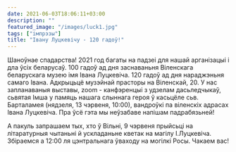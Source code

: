 ```yaml
---
date: 2021-06-03T18:06:11+03:00
description: ""
featured_image: "/images/luck1.jpg"
tags: ["імпрэзы"]
title: "Івану Луцкевічу - 120 гадоў!"
---
```


Шаноўнае спадарства! 2021 год багаты на падзеi для нашай арганiзацыi i дла ўсiх беларусаў. 100 гадоў ад дня заснаваньня Вiленскага беларускага музею iмя Iвана Луцкевiча. 120 гадоў ад дня нараджэньня самаго Iвана. Адкрыцьцё музэйнай прасторы на Вiленскай, 20. У нас запланаваныя выставы, zoom - канфэренцыi з удзелам дасьледчыкаў, сьвятая Iмша у памяць нашага слыннага героя ў касьцёле сьв. Барталамея (нядзеля, 13 чэрвеня, 10:00), вандроўкi па вiленскiх адрасах Iвана Луцкевiча. Пра ўсё гэта мы неўзабаве напішам падрабязьней!

A пакуль запрашаем тых, хто ў Вільні, 9 чэрвеня прыйсьці на лiтаратурныя чытаньнi й ускладаньне кветак на магiлу I.Луцкевiчa. Збiраемся а 12:00 ля цэнтральнага ўваходу на могiлкi Росы. Чакаем вас!